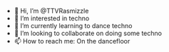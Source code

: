 - 👋 Hi, I’m @TTVRasmizzle
- 👀 I’m interested in techno
- 🌱 I’m currently learning to dance techno
- 💞️ I’m looking to collaborate on doing some techno
- 📫 How to reach me: On the dancefloor

<!---
TTVRasmizzle/TTVRasmizzle is a ✨ special ✨ repository because its `README.md` (this file) appears on your GitHub profile.
You can click the Preview link to take a look at your changes.
--->
